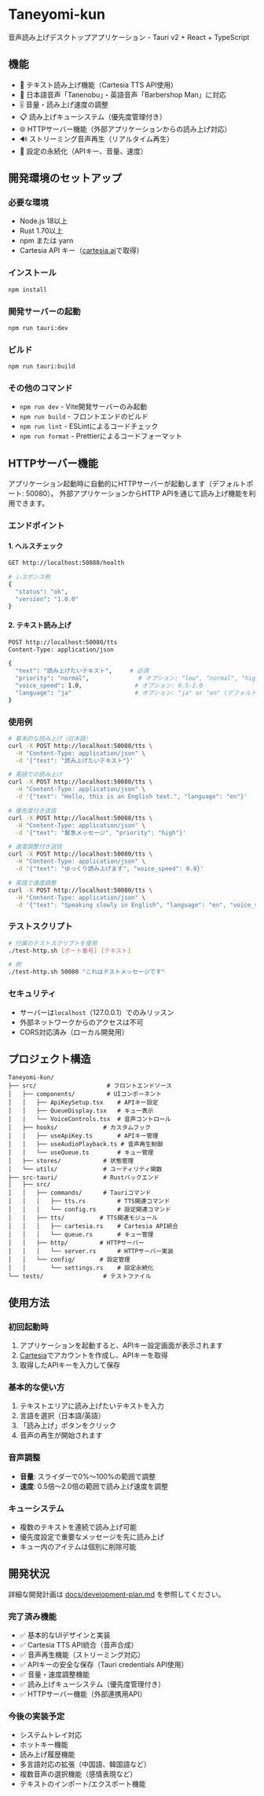 # Taneyomi-kun

音声読み上げデスクトップアプリケーション - Tauri v2 + React + TypeScript

## 機能

- 📝 テキスト読み上げ機能（Cartesia TTS API使用）
- 🎯 日本語音声「Tanenobu」・英語音声「Barbershop Man」に対応
- 🎚️ 音量・読み上げ速度の調整
- 📋 読み上げキューシステム（優先度管理付き）
- 🌐 HTTPサーバー機能（外部アプリケーションからの読み上げ対応）
- 🔊 ストリーミング音声再生（リアルタイム再生）
- 💾 設定の永続化（APIキー、音量、速度）

## 開発環境のセットアップ

### 必要な環境
- Node.js 18以上
- Rust 1.70以上
- npm または yarn
- Cartesia API キー（[cartesia.ai](https://cartesia.ai)で取得）

### インストール
```bash
npm install
```

### 開発サーバーの起動
```bash
npm run tauri:dev
```

### ビルド
```bash
npm run tauri:build
```

### その他のコマンド
- `npm run dev` - Vite開発サーバーのみ起動
- `npm run build` - フロントエンドのビルド
- `npm run lint` - ESLintによるコードチェック
- `npm run format` - Prettierによるコードフォーマット

## HTTPサーバー機能

アプリケーション起動時に自動的にHTTPサーバーが起動します（デフォルトポート: 50080）。
外部アプリケーションからHTTP APIを通じて読み上げ機能を利用できます。

### エンドポイント

#### 1. ヘルスチェック
```bash
GET http://localhost:50080/health

# レスポンス例
{
  "status": "ok",
  "version": "1.0.0"
}
```

#### 2. テキスト読み上げ
```bash
POST http://localhost:50080/tts
Content-Type: application/json

{
  "text": "読み上げたいテキスト",     # 必須
  "priority": "normal",              # オプション: "low", "normal", "high"
  "voice_speed": 1.0,               # オプション: 0.5-2.0
  "language": "ja"                  # オプション: "ja" or "en" (デフォルト "ja")
}
```

### 使用例

```bash
# 基本的な読み上げ（日本語）
curl -X POST http://localhost:50080/tts \
  -H "Content-Type: application/json" \
  -d '{"text": "読み上げたいテキスト"}'

# 英語での読み上げ
curl -X POST http://localhost:50080/tts \
  -H "Content-Type: application/json" \
  -d '{"text": "Hello, this is an English text.", "language": "en"}'

# 優先度付き送信
curl -X POST http://localhost:50080/tts \
  -H "Content-Type: application/json" \
  -d '{"text": "緊急メッセージ", "priority": "high"}'

# 速度調整付き送信
curl -X POST http://localhost:50080/tts \
  -H "Content-Type: application/json" \
  -d '{"text": "ゆっくり読み上げます", "voice_speed": 0.8}'

# 英語で速度調整
curl -X POST http://localhost:50080/tts \
  -H "Content-Type: application/json" \
  -d '{"text": "Speaking slowly in English", "language": "en", "voice_speed": 0.7}'
```

### テストスクリプト

```bash
# 付属のテストスクリプトを使用
./test-http.sh [ポート番号] [テキスト]

# 例
./test-http.sh 50080 "これはテストメッセージです"
```

### セキュリティ

- サーバーは`localhost`（127.0.0.1）でのみリッスン
- 外部ネットワークからのアクセスは不可
- CORS対応済み（ローカル開発用）

## プロジェクト構造
```
Taneyomi-kun/
├── src/                    # フロントエンドソース
│   ├── components/         # UIコンポーネント
│   │   ├── ApiKeySetup.tsx    # APIキー設定
│   │   ├── QueueDisplay.tsx   # キュー表示
│   │   └── VoiceControls.tsx  # 音声コントロール
│   ├── hooks/             # カスタムフック
│   │   ├── useApiKey.ts       # APIキー管理
│   │   ├── useAudioPlayback.ts # 音声再生制御
│   │   └── useQueue.ts        # キュー管理
│   ├── stores/            # 状態管理
│   └── utils/             # ユーティリティ関数
├── src-tauri/             # Rustバックエンド
│   ├── src/
│   │   ├── commands/      # Tauriコマンド
│   │   │   ├── tts.rs         # TTS関連コマンド
│   │   │   └── config.rs      # 設定関連コマンド
│   │   ├── tts/          # TTS関連モジュール
│   │   │   ├── cartesia.rs    # Cartesia API統合
│   │   │   └── queue.rs       # キュー管理
│   │   ├── http/         # HTTPサーバー
│   │   │   └── server.rs      # HTTPサーバー実装
│   │   └── config/       # 設定管理
│   │       └── settings.rs    # 設定永続化
└── tests/                 # テストファイル
```

## 使用方法

### 初回起動時
1. アプリケーションを起動すると、APIキー設定画面が表示されます
2. [Cartesia](https://cartesia.ai)でアカウントを作成し、APIキーを取得
3. 取得したAPIキーを入力して保存

### 基本的な使い方
1. テキストエリアに読み上げたいテキストを入力
2. 言語を選択（日本語/英語）
3. 「読み上げ」ボタンをクリック
4. 音声の再生が開始されます

### 音声調整
- **音量**: スライダーで0%〜100%の範囲で調整
- **速度**: 0.5倍〜2.0倍の範囲で読み上げ速度を調整

### キューシステム
- 複数のテキストを連続で読み上げ可能
- 優先度設定で重要なメッセージを先に読み上げ
- キュー内のアイテムは個別に削除可能

## 開発状況

詳細な開発計画は [docs/development-plan.md](docs/development-plan.md) を参照してください。

### 完了済み機能
- ✅ 基本的なUIデザインと実装
- ✅ Cartesia TTS API統合（音声合成）
- ✅ 音声再生機能（ストリーミング対応）
- ✅ APIキーの安全な保存（Tauri credentials API使用）
- ✅ 音量・速度調整機能
- ✅ 読み上げキューシステム（優先度管理付き）
- ✅ HTTPサーバー機能（外部連携用API）

### 今後の実装予定
- システムトレイ対応
- ホットキー機能
- 読み上げ履歴機能
- 多言語対応の拡張（中国語、韓国語など）
- 複数音声の選択機能（感情表現など）
- テキストのインポート/エクスポート機能
